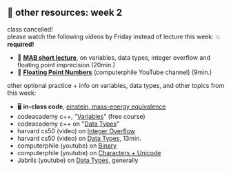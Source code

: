 ## 🤖 other resources: week 2

class cancelled! \
please watch the following videos by Friday instead of lecture this week: 💥**required!**
- 🎥 [**MAB short lecture**](https://www.loom.com/share/91046ed491194fc6a5feff3e3abb48e5?sid=cb84c46b-8036-4131-9bf3-3ee987cded61), on variables, data types, integer overflow and floating point imprecision (20min.)
- 🎥 [**Floating Point Numbers**](https://www.youtube.com/watch?v=PZRI1IfStY0) (computerphile YouTube channel) (9min.)

other optional practice + info on variables, data types, and other topics from this week:
- 🖥️ **in-class code**, [einstein, mass-energy equivalence](https://replit.com/@mab253/einstein#main.cpp)
- codeacademy c++, "[Variables](https://www.codecademy.com/courses/learn-c-plus-plus/lessons/cpp-variables/exercises/introduction)" (free course)
- codeacademy c++ on "[Data Types](https://www.codecademy.com/resources/docs/cpp/data-types?page_ref=catalog)"
- harvard cs50 (video) on [Integer Overflow](https://video.cs50.io/cwtpLIWylAw?screen=o9_fiSk1cPY)
- harvard cs50 (video) on [Data Types](https://cs50.harvard.edu/x/2023/shorts/data_types/), 13min.
- computerphile (youtube) on [Binary](https://www.youtube.com/watch?v=WN8i5cwjkSE)
- computerphile (youtube) on [Characters + Unicode](https://www.youtube.com/watch?v=MijmeoH9LT4)
- Jabrils (youtube) on [Data Types](https://www.youtube.com/watch?v=A37-3lflh8I), generally
